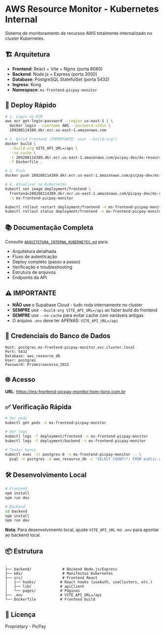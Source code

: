 # AWS Resource Monitor - Kubernetes Internal

Sistema de monitoramento de recursos AWS totalmente internalizado no cluster Kubernetes.

## 🏗️ Arquitetura

- **Frontend**: React + Vite + Nginx (porta 8080)
- **Backend**: Node.js + Express (porta 3000)
- **Database**: PostgreSQL StatefulSet (porta 5432)
- **Ingress**: Kong
- **Namespace**: `ms-frontend-picpay-monitor`

## 🚀 Deploy Rápido

```bash
# 1. Login no ECR
aws ecr get-login-password --region us-east-1 | \
  docker login --username AWS --password-stdin \
  289208114389.dkr.ecr.us-east-1.amazonaws.com

# 2. Build Frontend (IMPORTANTE: usar --build-arg!)
docker build \
  --build-arg VITE_API_URL=/api \
  --no-cache \
  -t 289208114389.dkr.ecr.us-east-1.amazonaws.com/picpay-dev/ms-resource-frontend:v1.0.6 \
  -f Dockerfile .

# 3. Push
docker push 289208114389.dkr.ecr.us-east-1.amazonaws.com/picpay-dev/ms-resource-frontend:v1.0.6

# 4. Atualizar no Kubernetes
kubectl set image deployment/frontend \
  frontend=289208114389.dkr.ecr.us-east-1.amazonaws.com/picpay-dev/ms-resource-frontend:v1.0.6 \
  -n ms-frontend-picpay-monitor

kubectl rollout restart deployment/frontend -n ms-frontend-picpay-monitor
kubectl rollout status deployment/frontend -n ms-frontend-picpay-monitor
```

## 📚 Documentação Completa

Consulte [`ARQUITETURA_INTERNA_KUBERNETES.md`](./ARQUITETURA_INTERNA_KUBERNETES.md) para:
- Arquitetura detalhada
- Fluxo de autenticação
- Deploy completo (passo a passo)
- Verificação e troubleshooting
- Estrutura de arquivos
- Endpoints da API

## ⚠️ IMPORTANTE

- **NÃO use** o Supabase Cloud - tudo roda internamente no cluster
- **SEMPRE** use `--build-arg VITE_API_URL=/api` ao fazer build do frontend
- **SEMPRE** use `--no-cache` para evitar cache com variáveis antigas
- O arquivo `.env` deve ter APENAS: `VITE_API_URL=/api`

## 🔐 Credenciais do Banco de Dados

```
Host: postgres.ms-frontend-picpay-monitor.svc.cluster.local
Port: 5432
Database: aws_resource_db
User: postgres
Password: Primeiroacesso_2022
```

## 🌐 Acesso

**URL**: https://ms-frontend-picpay-monitor.hom-lionx.com.br

## ✅ Verificação Rápida

```bash
# Ver pods
kubectl get pods -n ms-frontend-picpay-monitor

# Ver logs
kubectl logs -f deployment/frontend -n ms-frontend-picpay-monitor
kubectl logs -f deployment/backend -n ms-frontend-picpay-monitor

# Testar banco
kubectl exec -it postgres-0 -n ms-frontend-picpay-monitor -- \
  psql -U postgres -d aws_resource_db -c "SELECT COUNT(*) FROM public.users_profile;"
```

## 🛠️ Desenvolvimento Local

```bash
# Frontend
npm install
npm run dev

# Backend
cd backend
npm install
npm run dev
```

**Nota**: Para desenvolvimento local, ajuste `VITE_API_URL` no `.env` para apontar ao backend local.

## 📦 Estrutura

```
.
├── backend/              # Backend Node.js/Express
├── k8s/                  # Manifestos Kubernetes
├── src/                  # Frontend React
│   ├── hooks/           # React hooks (useAuth, useClusters, etc.)
│   ├── lib/             # apiClient
│   └── pages/           # Páginas
├── .env                 # VITE_API_URL=/api
└── Dockerfile           # Frontend build
```

## 📝 Licença

Proprietary - PicPay
